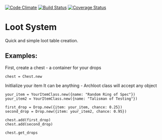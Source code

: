 [![Code Climate](https://codeclimate.com/github/archdragon/archloot/badges/gpa.svg)](https://codeclimate.com/github/archdragon/archloot)
[![Build Status](https://travis-ci.org/archdragon/archloot.svg?branch=master)](https://travis-ci.org/archdragon/archloot)
[![Coverage Status](https://coveralls.io/repos/archdragon/archloot/badge.svg?branch=master)](https://coveralls.io/r/archdragon/archloot?branch=master)

# Loot System 

Quick and simple loot table creation.

## Examples:

First, create a chest - a container for your drops

    chest = Chest.new

Initlialize your item
It can be anything - Archloot class will accept any object

    your_item = YourItemClass.new({name: "Random Ring of Spec"})
    your_item2 = YourItemClass.new({name: "Talisman of Testing"})

    first_drop = Drop.new({item: your_item, chance: 0.25})
    second_drop = Drop.new({item: your_item2, chance: 0.95})

    chest.add(first_drop)
    chest.add(second_drop)

    chest.get_drops
